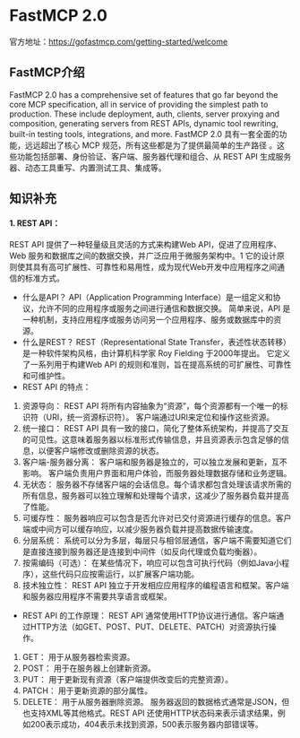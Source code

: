 # FastMCP 2.0
官方地址：https://gofastmcp.com/getting-started/welcome

## FastMCP介绍

FastMCP 2.0 has a comprehensive set of features that go far beyond the core MCP specification, all in service of providing the simplest path to production. These include deployment, auth, clients, server proxying and composition, generating servers from REST APIs, dynamic tool rewriting, built-in testing tools, integrations, and more.
FastMCP 2.0 具有一套全面的功能，远远超出了核心 MCP 规范，所有这些都是为了提供最简单的生产路径 。这些功能包括部署、身份验证、客户端、服务器代理和组合、从 REST API 生成服务器、动态工具重写、内置测试工具、集成等。

## 知识补充

#### 1. REST API：

   REST API 提供了一种轻量级且灵活的方式来构建Web API，促进了应用程序、Web 服务和数据库之间的数据交换，并广泛应用于微服务架构中。1 它的设计原则使其具有高可扩展性、可靠性和易用性，成为现代Web开发中应用程序之间通信的标准方式。
   
* 什么是API？
API（Application Programming Interface）是一组定义和协议，允许不同的应用程序或服务之间进行通信和数据交换。 简单来说，API 是一种机制，支持应用程序或服务访问另一个应用程序、服务或数据库中的资源。
* 什么是REST？
REST（Representational State Transfer，表述性状态转移）是一种软件架构风格，由计算机科学家 Roy Fielding 于2000年提出。 它定义了一系列用于构建Web API 的规则和准则，旨在提高系统的可扩展性、可靠性和可维护性。
* REST API 的特点：
1.  资源导向： REST API 将所有内容抽象为“资源”，每个资源都有一个唯一的标识符（URI，统一资源标识符）。 客户端通过URI来定位和操作这些资源。
2.  统一接口： REST API 具有一致的接口，简化了整体系统架构，并提高了交互的可见性。这意味着服务器以标准形式传输信息，并且资源表示包含足够的信息，以便客户端修改或删除资源的状态。
3.  客户端-服务器分离： 客户端和服务器是独立的，可以独立发展和更新，互不影响。 客户端负责用户界面和用户体验，而服务器处理数据存储和业务逻辑。
4.  无状态： 服务器不存储客户端的会话信息。每个请求都包含处理该请求所需的所有信息，服务器可以独立理解和处理每个请求，这减少了服务器负载并提高了性能。
5.  可缓存性： 服务器响应可以包含是否允许对已交付资源进行缓存的信息。客户端或中间方可以缓存响应，以减少服务器负载并提高数据传输速度。
6.  分层系统： 系统可以分为多层，每层只与相邻层通信，客户端不需要知道它们是直接连接到服务器还是连接到中间件（如反向代理或负载均衡器）。
7.  按需编码（可选）： 在某些情况下，响应可以包含可执行代码（例如Java小程序），这些代码只应按需运行，以扩展客户端功能。
8.  技术独立性： REST API 独立于开发相应应用程序的编程语言和框架。客户端和服务器应用程序不需要共享语言或框架。
* REST API 的工作原理：
REST API 通常使用HTTP协议进行通信。客户端通过HTTP方法（如GET、POST、PUT、DELETE、PATCH）对资源执行操作。
1.  GET： 用于从服务器检索资源。
2.  POST： 用于在服务器上创建新资源。
3.  PUT： 用于更新现有资源（客户端提供改变后的完整资源）。
4.  PATCH： 用于更新资源的部分属性。
5.  DELETE： 用于从服务器删除资源。
服务器返回的数据格式通常是JSON，但也支持XML等其他格式。REST API 还使用HTTP状态码来表示请求结果，例如200表示成功，404表示未找到资源，500表示服务器内部错误等。
